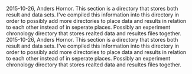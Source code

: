 2015-10-26, Anders Hornor. This section is a directory that stores both result and data sets. I've compiled this information into this directory in order to possibly add more directories to place data and results in relation to each other instead of in seperate places. Possibly an experiment chronology directory that stores realted data and resultes files together.
2015-10-26, Anders Hornor. This section is a directory that stores both result and data sets. I've compiled this information into this directory in order to possibly add more directories to place data and results in relation to each other instead of in seperate places. Possibly an experiment chronology directory that stores realted data and resultes files together.
